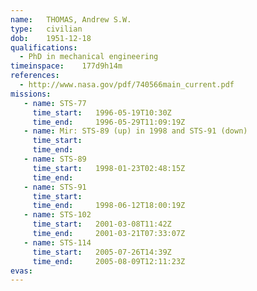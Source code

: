 ```yaml
---
name:	THOMAS, Andrew S.W.
type:	civilian
dob:	1951-12-18
qualifications:
  - PhD in mechanical engineering
timeinspace:	177d9h14m
references:
  - http://www.nasa.gov/pdf/740566main_current.pdf
missions:
   - name: STS-77
     time_start:   1996-05-19T10:30Z
     time_end:     1996-05-29T11:09:19Z
   - name: Mir: STS-89 (up) in 1998 and STS-91 (down)
     time_start:   
     time_end:     
   - name: STS-89
     time_start:   1998-01-23T02:48:15Z
     time_end:     
   - name: STS-91
     time_start:   
     time_end:     1998-06-12T18:00:19Z
   - name: STS-102
     time_start:   2001-03-08T11:42Z
     time_end:     2001-03-21T07:33:07Z
   - name: STS-114
     time_start:   2005-07-26T14:39Z
     time_end:     2005-08-09T12:11:23Z
evas:
---
```

